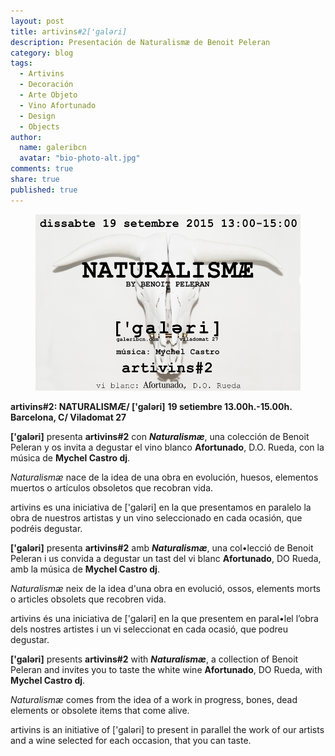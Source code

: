 ```yaml
---
layout: post
title: artivins#2['galəri]
description: Presentación de Naturalismæ de Benoit Peleran
category: blog
tags: 
  - Artivins
  - Decoración
  - Arte Objeto
  - Vino Afortunado
  - Design
  - Objects
author: 
  name: galeribcn
  avatar: "bio-photo-alt.jpg"
comments: true
share: true
published: true
---
```


<figure>
	<a href="/images/Art1000.jpg"><img src="/images/Art1000.jpg" alt="artivins#2 galeribcn"></a>
</figure>



**artivins#2: NATURALISMÆ/ ['galəri]**
**19 setiembre 13.00h.-15.00h.  Barcelona, C/ Viladomat 27**

**['galəri]** presenta **artivins#2** con _**Naturalismæ**_, una colección de Benoit Peleran y os invita a degustar el vino blanco **Afortunado**, D.O. Rueda, con la música de **Mychel Castro dj**.

_Naturalismæ_ nace de la idea de una obra en evolución, huesos, elementos muertos o artículos obsoletos que recobran vida.  

artivins es una iniciativa de ['galəri] en la que presentamos en paralelo la obra de nuestros artistas y un vino seleccionado en cada ocasión, que podréis degustar.
 
 
 

**['galəri]** presenta **artivins#2** amb _**Naturalismæ**_, una col•lecció de Benoit Peleran i us convida a degustar un tast del vi blanc **Afortunado**, DO Rueda, amb la música de **Mychel Castro dj**.

_Naturalismæ_ neix de la idea d'una obra en evolució, ossos, elements morts o articles obsolets que recobren vida.

artivins és una iniciativa de ['galəri] en la que presentem en paral•lel l’obra dels nostres artistes i un vi seleccionat en cada ocasió, que podreu degustar.




**['galəri]** presents **artivins#2** with _**Naturalismæ**_, a collection of Benoit Peleran and invites you to taste the white wine **Afortunado**, DO Rueda, with **Mychel Castro dj**.

_Naturalismæ_ comes from the idea of a work in progress, bones, dead elements or obsolete items that come alive.

artivins is an initiative of ['galəri] to present in parallel the work of our artists and a wine selected for each occasion, that you can taste.



